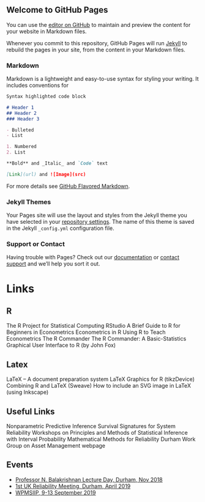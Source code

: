 ## Welcome to GitHub Pages

You can use the [editor on GitHub](https://github.com/tmaturi/basic/edit/master/README.md) to maintain and preview the content for your website in Markdown files.

Whenever you commit to this repository, GitHub Pages will run [Jekyll](https://jekyllrb.com/) to rebuild the pages in your site, from the content in your Markdown files.

### Markdown

Markdown is a lightweight and easy-to-use syntax for styling your writing. It includes conventions for

```markdown
Syntax highlighted code block

# Header 1
## Header 2
### Header 3

- Bulleted
- List

1. Numbered
2. List

**Bold** and _Italic_ and `Code` text

[Link](url) and ![Image](src)
```

For more details see [GitHub Flavored Markdown](https://guides.github.com/features/mastering-markdown/).

### Jekyll Themes

Your Pages site will use the layout and styles from the Jekyll theme you have selected in your [repository settings](https://github.com/tmaturi/basic/settings). The name of this theme is saved in the Jekyll `_config.yml` configuration file.

### Support or Contact

Having trouble with Pages? Check out our [documentation](https://help.github.com/categories/github-pages-basics/) or [contact support](https://github.com/contact) and we’ll help you sort it out.


# Links
## R
The R Project for Statistical Computing
RStudio
A Brief Guide to R for Beginners in Econometrics
Econometrics in R
Using R to Teach Econometrics
The R Commander
The R Commander: A Basic-Statistics Graphical User Interface to R (by John Fox)
 
## Latex
 
LaTeX – A document preparation system
LaTeX Graphics for R (tikzDevice)
Combining R and LaTeX (Sweave)
How to include an SVG image in LaTeX (using Inkscape)


## Useful Links

Nonparametric Predictive Inference
Survival Signatures for System Reliability
Workshops on Principles and Methods of Statistical Inference with Interval Probability
Mathematical Methods for Reliability
Durham Work Group on Asset Management webpage


## Events
- [Professor N. Balakrishnan Lecture Day, Durham, Nov 2018](http://tahanimaturi.com/events/Bala2018.html)
- [1st UK Reliability Meeting, Durham, April 2019](http://www.maths.dur.ac.uk/stats/uk-reliability/)
- [WPMSIIP, 9-13 September 2019](http://www.maths.dur.ac.uk/stats/wpmsiip2019/)
